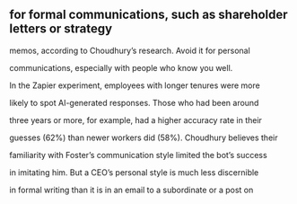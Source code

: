 ## for formal communications, such as shareholder letters or strategy

memos, according to Choudhury’s research. Avoid it for personal

communications, especially with people who know you well.

In the Zapier experiment, employees with longer tenures were more

likely to spot AI-generated responses. Those who had been around

three years or more, for example, had a higher accuracy rate in their

guesses (62%) than newer workers did (58%). Choudhury believes their

familiarity with Foster’s communication style limited the bot’s success

in imitating him. But a CEO’s personal style is much less discernible

in formal writing than it is in an email to a subordinate or a post on